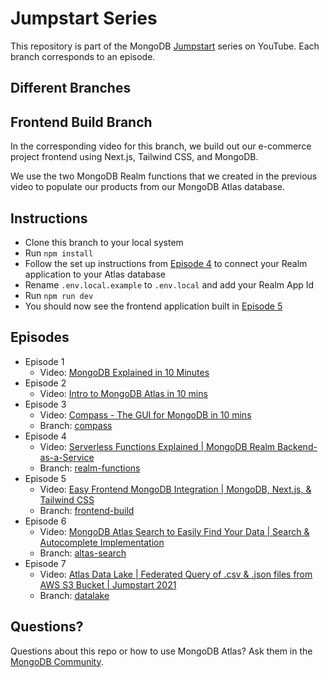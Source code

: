 # Jumpstart Series

This repository is part of the MongoDB [Jumpstart](https://www.youtube.com/playlist?list=PL4RCxklHWZ9v2lcat4oEVGQhZg6r4IQGV) series on YouTube. Each branch corresponds to an episode.

## Different Branches

## Frontend Build Branch

In the corresponding video for this branch, we build out our e-commerce project frontend using Next.js, Tailwind CSS, and MongoDB.

We use the two MongoDB Realm functions that we created in the previous video to populate our products from our MongoDB Atlas database.

## Instructions

- Clone this branch to your local system
- Run `npm install`
- Follow the set up instructions from [Episode 4](https://youtu.be/Evp3xTzWCu4) to connect your Realm application to your Atlas database
- Rename `.env.local.example` to `.env.local` and add your Realm App Id
- Run `npm run dev`
- You should now see the frontend application built in [Episode 5](https://youtu.be/xIrtGeggw0E)

## Episodes

- Episode 1
  - Video: [MongoDB Explained in 10 Minutes](https://youtu.be/RGfFpQF0NpE)
- Episode 2
  - Video: [Intro to MongoDB Atlas in 10 mins](https://youtu.be/xrc7dIO_tXk)
- Episode 3
  - Video: [Compass - The GUI for MongoDB in 10 mins](https://youtu.be/YBOiX8DwinE)
  - Branch: [compass](https://github.com/mongodb-developer/jumpstart-series/tree/compass)
- Episode 4
  - Video: [Serverless Functions Explained | MongoDB Realm Backend-as-a-Service](https://youtu.be/Evp3xTzWCu4)
  - Branch: [realm-functions](https://github.com/mongodb-developer/jumpstart-series/tree/realm-functions)
- Episode 5
  - Video: [Easy Frontend MongoDB Integration | MongoDB, Next.js, & Tailwind CSS](https://youtu.be/xIrtGeggw0E)
  - Branch: [frontend-build](https://github.com/mongodb-developer/jumpstart-series/tree/frontend-build)
- Episode 6
  - Video: [MongoDB Atlas Search to Easily Find Your Data | Search & Autocomplete Implementation](https://youtu.be/jnxnhbTO2RA)
  - Branch: [altas-search](https://github.com/mongodb-developer/jumpstart-series/tree/atlas-search)
- Episode 7
  - Video: [Atlas Data Lake | Federated Query of .csv & .json files from AWS S3 Bucket | Jumpstart 2021](https://youtu.be/e4BNH8SeGVs)
  - Branch: [datalake](https://github.com/mongodb-developer/jumpstart-series/tree/datalake)

## Questions?

Questions about this repo or how to use MongoDB Atlas? Ask them in the [MongoDB Community](https://community.mongodb.com).

